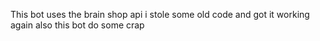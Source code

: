 This bot uses the brain shop api
i stole some old code and got it working again
also this bot do some crap
